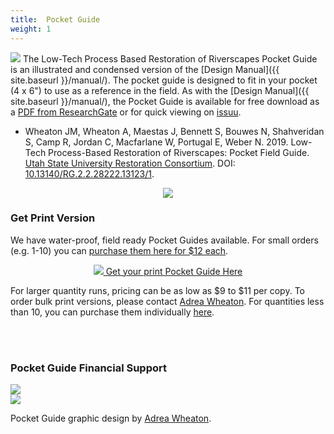 ```yaml
---
title:  Pocket Guide
weight: 1
---
```


<a href="http://dx.doi.org/10.13140/RG.2.2.28222.13123/1"><img class="float-right" src="{{ site.baseurl }}/assets/images/covers/pocket_guide_cover_300w.png"></a> 
The  Low-Tech Process Based Restoration of Riverscapes Pocket Guide is an illustrated and condensed version of the [Design Manual]({{ site.baseurl }}/manual/). The pocket guide is designed to fit in your pocket (4 x 6") to use as a reference in the field. As with the [Design Manual]({{ site.baseurl }}/manual/), the Pocket Guide is available for free download as a [PDF from ResearchGate](http://dx.doi.org/10.13140/RG.2.2.28222.13123/1) or for quick viewing on [issuu](https://issuu.com/awheaton/docs/pocketguide_pdf). 

- Wheaton JM, Wheaton A, Maestas J, Bennett S, Bouwes N, Shahveridan S, Camp R, Jordan C, Macfarlane W, Portugal E, Weber N. 2019. Low-Tech Process-Based Restoration of Riverscapes: Pocket Field Guide. [Utah State University Restoration Consortium](http://restoration.usu.edu). DOI: [10.13140/RG.2.2.28222.13123/1](http://dx.doi.org/10.13140/RG.2.2.28222.13123/1).

<div align="center">
<a href="https://issuu.com/awheaton/docs/pocketguide_pdf"> <img src="{{ site.baseurl }}/assets/images/logos/issuu_button.png"></a>
</div> 

### Get Print Version
We have water-proof, field ready Pocket Guides available. For small orders (e.g. 1-10) you can [purchase them here for $12 each](http://www.anabranchsolutions.com/store/p7/pocketguide.html).

<div align="center">
<a class=" button" href="http://www.anabranchsolutions.com/store/p7/pocketguide.html"><img src="{{ site.baseurl }}/assets/images/PBR-LT_round_30.png"> Get your print Pocket Guide Here</a>
</div> 

For larger quantity runs, pricing can be as low as $9 to $11 per copy. To order bulk print versions, please contact <a href = "mailto: adrea@anabranchsolutions.com">Adrea Wheaton</a>. For quantities less than 10, you can purchase them individually [here](http://www.anabranchsolutions.com/store/p7/pocketguide.html). 

<br><br>

### Pocket Guide Financial Support

<div class="row small-up-2 medium-up-2 large-up-6">
  <div class="column column-block">
    <a href="https://www.nrcs.usda.gov/wps/portal/nrcs/detail/national/plantsanimals/fishwildlife/?cid=stelprdb1046975"><img src="{{ site.baseurl }}/assets/images/sponsors/WLFW.png"></a>
  </div>

  <div class="column column-block">
    <a href="http://anabranchsolutions.com"><img src="{{ site.baseurl }}/assets/images/sponsors/anabranchsolutionslogo-square-450_10.png"></a>
  </div>
</div>

Pocket Guide graphic design by [Adrea Wheaton](http://www.anabranchsolutions.com/staff.html). 

